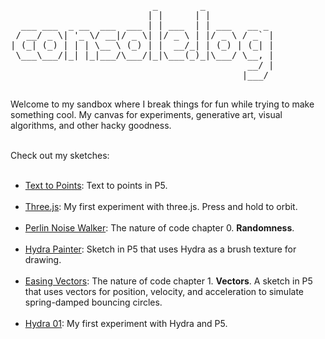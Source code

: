 
  <pre>
                           _        _             
                          | |      | |            
  ___ ___  _ __  ___  ___ | | ___  | | ___   __ _ 
 / __/ _ \| '_ \/ __|/ _ \| |/ _ \ | |/ _ \ / _` |
| (_| (_) | | | \__ \ (_) | |  __/_| | (_) | (_| |
 \___\___/|_| |_|___/\___/|_|\___(_)_|\___/ \__, |
                                             __/ |
                                            |___/ 
  </pre>

Welcome to my sandbox where I break things for fun while trying to make something cool. My canvas for experiments, generative art, visual algorithms, and other hacky goodness.  <br><br>

Check out my sketches:<br><br>

- [Text to Points](./sketch/text-to-points/): Text to points in P5. <br><br>
- [Three.js](./sketch/three): My first experiment with three.js. Press and hold to orbit. <br><br>
- [Perlin Noise Walker](./sketch/perlin-noise/): The nature of code chapter 0. **Randomness**. <br><br>
- [Hydra Painter](./sketch/hydra-painter): Sketch in P5 that uses Hydra as a brush texture for drawing.  <br><br>
- [Easing Vectors](./sketch/easing-vectors): The nature of code chapter 1. **Vectors**. A sketch in P5 that uses vectors for position, velocity, and acceleration to simulate spring-damped bouncing circles.  <br><br>
- [Hydra 01](./sketch/hydra-01): My first experiment with Hydra and P5. <br><br>

<!-- <div style="display: flex; gap: 20px;">

  <div style="flex: 1; padding: 20px;">
    <h3>Left Column</h3>
    <p>This is the left column. You can include normal markdown **formatting**, lists, images, etc.</p>
    <ul>
      <li>Symmetry: D<sub>7</sub></li>
      <li>Trail Effects</li>
      <li>Parametric Orbit</li>
    </ul>
  </div>

  <div style="flex: 1; padding: 20px;">
    <h3>Right Column</h3>
    <p>This is the right column. You might use this for comparison, code, or another visualization.</p>
    <pre><code>
// Example parametric function
let x = cos(t + phase) * radius;
let y = sin(t + phase) * radius;
    </code></pre>
  </div>

</div> -->

